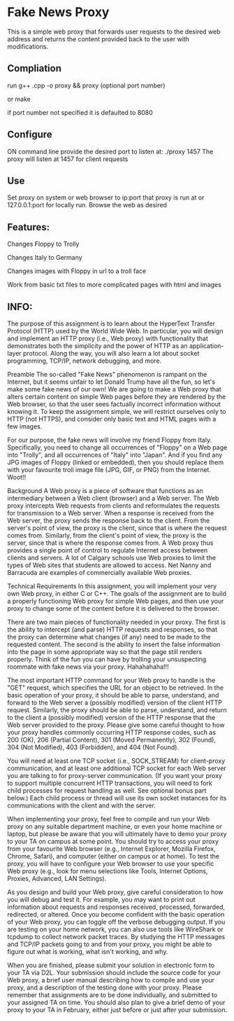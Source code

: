 # Fake News Proxy
This is a simple web proxy that forwards user requests to the desired web address 
and returns the content provided back to the user with modifications.

## Compliation
run
g++ .cpp -o proxy && proxy (optional port number)

or
make

if port number not specified it is defaulted to 8080

## Configure 
ON command line provide the desired port to listen at:
./proxy 1457
The proxy will listen at 1457 for client requests

## Use
Set proxy on system or web browser to ip:port that proxy is run at or 127.0.0.1:port for locally run.
Browse the web as desired 

## Features:
Changes Floppy to Trolly

Changes Italy to Germany

Changes images with Floppy in url to a troll face

Work from basic txt files to more complicated pages with html and images

## INFO:
The purpose of this assignment is to learn about the HyperText Transfer Protocol (HTTP) used by the World Wide Web. In particular, you will design and implement an HTTP proxy (i.e., Web proxy) with functionality that demonstrates both the simplicity and the power of HTTP as an application-layer protocol. Along the way, you will also learn a lot about socket programming, TCP/IP, network debugging, and more.

Preamble
The so-called "Fake News" phenomenon is rampant on the Internet, but it seems unfair to let Donald Trump have all the fun, so let's make some fake news of our own! We are going to make a Web proxy that alters certain content on simple Web pages before they are rendered by the Web browser, so that the user sees factually incorrect information without knowing it. To keep the assignment simple, we will restrict ourselves only to HTTP (not HTTPS), and consider only basic text and HTML pages with a few images.

For our purpose, the fake news will involve my friend Floppy from Italy. Specifically, you need to change all occurrences of "Floppy" on a Web page into "Trolly", and all occurrences of "Italy" into "Japan". And if you find any JPG images of Floppy (linked or embedded), then you should replace them with your favourite troll image file (JPG, GIF, or PNG) from the Internet. Woot!!

Background
A Web proxy is a piece of software that functions as an intermediary between a Web client (browser) and a Web server. The Web proxy intercepts Web requests from clients and reformulates the requests for transmission to a Web server. When a response is received from the Web server, the proxy sends the response back to the client. From the server's point of view, the proxy is the client, since that is where the request comes from. Similarly, from the client's point of view, the proxy is the server, since that is where the response comes from. A Web proxy thus provides a single point of control to regulate Internet access between clients and servers. A lot of Calgary schools use Web proxies to limit the types of Web sites that students are allowed to access. Net Nanny and Barracuda are examples of commercially available Web proxies.

Technical Requirements
In this assignment, you will implement your very own Web proxy, in either C or C++. The goals of the assignment are to build a properly functioning Web proxy for simple Web pages, and then use your proxy to change some of the content before it is delivered to the browser.

There are two main pieces of functionality needed in your proxy. The first is the ability to intercept (and parse) HTTP requests and responses, so that the proxy can determine what changes (if any) need to be made to the requested content. The second is the ability to insert the false information into the page in some appropriate way so that the page still renders properly. Think of the fun you can have by trolling your unsuspecting roommate with fake news via your proxy. Hahahahaha!!!

The most important HTTP command for your Web proxy to handle is the "GET" request, which specifies the URL for an object to be retrieved. In the basic operation of your proxy, it should be able to parse, understand, and forward to the Web server a (possibly modified) version of the client HTTP request. Similarly, the proxy should be able to parse, understand, and return to the client a (possibly modified) version of the HTTP response that the Web server provided to the proxy. Please give some careful thought to how your proxy handles commonly occurring HTTP response codes, such as 200 (OK), 206 (Partial Content), 301 (Moved Permanently), 302 (Found), 304 (Not Modified), 403 (Forbidden), and 404 (Not Found).

You will need at least one TCP socket (i.e., SOCK_STREAM) for client-proxy communication, and at least one additional TCP socket for each Web server you are talking to for proxy-server communication. (If you want your proxy to support multiple concurrent HTTP transactions, you will need to fork child processes for request handling as well. See optional bonus part below.) Each child process or thread will use its own socket instances for its communications with the client and with the server.

When implementing your proxy, feel free to compile and run your Web proxy on any suitable department machine, or even your home machine or laptop, but please be aware that you will ultimately have to demo your proxy to your TA on campus at some point. You should try to access your proxy from your favourite Web browser (e.g., Internet Explorer, Mozilla Firefox, Chrome, Safari), and computer (either on campus or at home). To test the proxy, you will have to configure your Web browser to use your specific Web proxy (e.g., look for menu selections like Tools, Internet Options, Proxies, Advanced, LAN Settings).

As you design and build your Web proxy, give careful consideration to how you will debug and test it. For example, you may want to print out information about requests and responses received, processed, forwarded, redirected, or altered. Once you become confident with the basic operation of your Web proxy, you can toggle off the verbose debugging output. If you are testing on your home network, you can also use tools like WireShark or tcpdump to collect network packet traces. By studying the HTTP messages and TCP/IP packets going to and from your proxy, you might be able to figure out what is working, what isn't working, and why.

When you are finished, please submit your solution in electronic form to your TA via D2L. Your submission should include the source code for your Web proxy, a brief user manual describing how to compile and use your proxy, and a description of the testing done with your proxy. Please remember that assignments are to be done individually, and submitted to your assigned TA on time. You should also plan to give a brief demo of your proxy to your TA in February, either just before or just after your submission.

